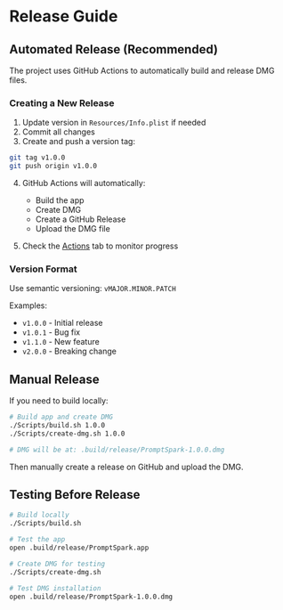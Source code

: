 # Release Guide

## Automated Release (Recommended)

The project uses GitHub Actions to automatically build and release DMG files.

### Creating a New Release

1. Update version in `Resources/Info.plist` if needed
2. Commit all changes
3. Create and push a version tag:

```bash
git tag v1.0.0
git push origin v1.0.0
```

4. GitHub Actions will automatically:
   - Build the app
   - Create DMG
   - Create a GitHub Release
   - Upload the DMG file

5. Check the [Actions](https://github.com/yourusername/prompt-spark/actions) tab to monitor progress

### Version Format

Use semantic versioning: `vMAJOR.MINOR.PATCH`

Examples:
- `v1.0.0` - Initial release
- `v1.0.1` - Bug fix
- `v1.1.0` - New feature
- `v2.0.0` - Breaking change

## Manual Release

If you need to build locally:

```bash
# Build app and create DMG
./Scripts/build.sh 1.0.0
./Scripts/create-dmg.sh 1.0.0

# DMG will be at: .build/release/PromptSpark-1.0.0.dmg
```

Then manually create a release on GitHub and upload the DMG.

## Testing Before Release

```bash
# Build locally
./Scripts/build.sh

# Test the app
open .build/release/PromptSpark.app

# Create DMG for testing
./Scripts/create-dmg.sh

# Test DMG installation
open .build/release/PromptSpark-1.0.0.dmg
```
